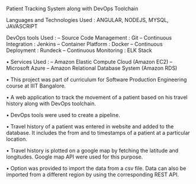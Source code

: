Patient Tracking System along with DevOps Toolchain


Languages and Technologies Used : ANGULAR, NODEJS, MYSQL, JAVASCRIPT

DevOps tools Used :
– Source Code Management : Git
– Continuous Integration : Jenkins
– Container Platform : Docker
– Continuous Deployment : Rundeck
– Continuous Monitoring : ELK Stack

• Services Used :
– Amazon Elastic Compute Cloud (Amazon EC2)
– Microsoft Azure
– Amazon Relational Database System (Amazon RDS)

• This project was part of curriculum for Software Production Engineering course at IIIT Bangalore.

• A web application to track the movement of a patient based on his travel history along with DevOps toolchain.

• DevOps tools were used to create a pipeline.

• Travel history of a patient was entered in website and added to the database. It includes the from and to timestamps of a patient at a particular location.

• Travel history is plotted on a google map by fetching the latitude and longitudes. Google map API were used for this purpose.

• Option was provided to import the data from a csv file. Data can also be imported from a different region by using the corresponding REST API.
